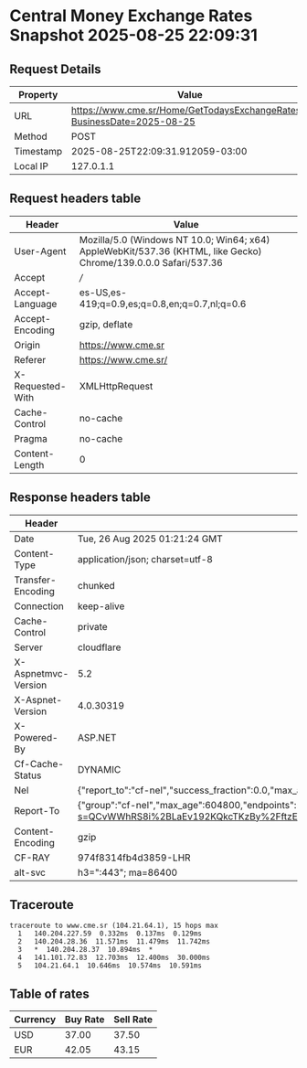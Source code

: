 # Central Money Exchange Rates Snapshot 2025-08-25 22:09:31
## Request Details

| Property | Value |
|----------|-------|
| URL | https://www.cme.sr/Home/GetTodaysExchangeRates/?BusinessDate=2025-08-25 |
| Method | POST |
| Timestamp | 2025-08-25T22:09:31.912059-03:00 |
| Local IP | 127.0.1.1 |
    
## Request headers table

| Header | Value |
|--------|-------|
| User-Agent | Mozilla/5.0 (Windows NT 10.0; Win64; x64) AppleWebKit/537.36 (KHTML, like Gecko) Chrome/139.0.0.0 Safari/537.36 |
| Accept | */* |
| Accept-Language | es-US,es-419;q=0.9,es;q=0.8,en;q=0.7,nl;q=0.6 |
| Accept-Encoding | gzip, deflate |
| Origin | https://www.cme.sr |
| Referer | https://www.cme.sr/ |
| X-Requested-With | XMLHttpRequest |
| Cache-Control | no-cache |
| Pragma | no-cache |
| Content-Length | 0 |

    
## Response headers table
| Header | Value |
|--------|-------|
| Date | Tue, 26 Aug 2025 01:21:24 GMT |
| Content-Type | application/json; charset=utf-8 |
| Transfer-Encoding | chunked |
| Connection | keep-alive |
| Cache-Control | private |
| Server | cloudflare |
| X-Aspnetmvc-Version | 5.2 |
| X-Aspnet-Version | 4.0.30319 |
| X-Powered-By | ASP.NET |
| Cf-Cache-Status | DYNAMIC |
| Nel | {"report_to":"cf-nel","success_fraction":0.0,"max_age":604800} |
| Report-To | {"group":"cf-nel","max_age":604800,"endpoints":[{"url":"https://a.nel.cloudflare.com/report/v4?s=QCvWWhRS8i%2BLaEv192KQkcTKzBy%2FftzEHli0cp%2B90Ei2dwjSuzEqmqru70cc53i7cM3Xc17%2Fjjc2Yt9IGktikDHSMGvHoFHJOdg%3D"}]} |
| Content-Encoding | gzip |
| CF-RAY | 974f8314fb4d3859-LHR |
| alt-svc | h3=":443"; ma=86400 |

## Traceroute 

```
traceroute to www.cme.sr (104.21.64.1), 15 hops max
  1   140.204.227.59  0.332ms  0.137ms  0.129ms 
  2   140.204.28.36  11.571ms  11.479ms  11.742ms 
  3   *  140.204.28.37  10.894ms  * 
  4   141.101.72.83  12.703ms  12.400ms  30.000ms 
  5   104.21.64.1  10.646ms  10.574ms  10.591ms 

```


## Table of rates

| Currency | Buy Rate | Sell Rate |
|----------|----------|-----------|
| USD | 37.00 | 37.50 |
| EUR | 42.05 | 43.15 |
